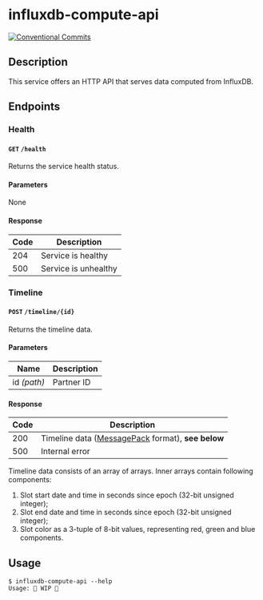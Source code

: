 <!-- markdownlint-configure-file
{
    "no-duplicate-header": {
        "siblings_only": true
    }
}
-->

# influxdb-compute-api

[![Conventional Commits](https://img.shields.io/badge/Conventional%20Commits-1.0.0-yellow.svg)](https://conventionalcommits.org)

## Description

This service offers an HTTP API that serves data computed from InfluxDB.

## Endpoints

### Health

#### `GET` `/health`

Returns the service health status.

#### Parameters

None

#### Response

| Code | Description          |
| ---- | -------------------- |
| 204  | Service is healthy   |
| 500  | Service is unhealthy |

### Timeline

#### `POST` `/timeline/{id}`

Returns the timeline data.

#### Parameters

| Name        | Description |
| ----------- | ----------- |
| id _(path)_ | Partner ID  |

#### Response

| Code | Description                                                  |
| ---- | ------------------------------------------------------------ |
| 200  | Timeline data ([MessagePack][msgpack] format), __see below__ |
| 500  | Internal error                                               |

Timeline data consists of an array of arrays. Inner arrays contain following components:

1. Slot start date and time in seconds since epoch (32-bit unsigned integer);
2. Slot end date and time in seconds since epoch (32-bit unsigned integer);
3. Slot color as a 3-tuple of 8-bit values, representing red, green and blue components.

[msgpack]: https://msgpack.org/

## Usage

```ShellSession
$ influxdb-compute-api --help
Usage: 🚧 WIP 🚧
```
